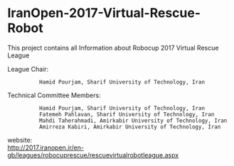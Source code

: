 # IranOpen-2017-Virtual-Rescue-Robot
This project contains all Information about Robocup 2017 Virtual Rescue League

League Chair:

              Hamid Pourjam, Sharif University of Technology, Iran
              
Technical Committee Members:

              Hamid Pourjam, Sharif University of Technology, Iran
              Fatemeh Pahlavan, Sharif University of Technology, Iran
              Mahdi Taherahmadi, Amirkabir University of Technology, Iran
              Amirreza Kabiri, Amirkabir University of Technology, Iran
              
website:   
              http://2017.iranopen.ir/en-gb/leagues/robocuprescue/rescuevirtualrobotleague.aspx
